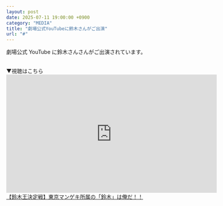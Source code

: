 ```yaml
---
layout: post
date: 2025-07-11 19:00:00 +0900
category: "MEDIA"
title: "劇場公式YouTubeに鈴木さんがご出演"
url: "#"
---
```


劇場公式 YouTube に鈴木さんさんがご出演されています。

<br>
▼視聴はこちら

<iframe width="560" height="315" src="https://www.youtube.com/embed/YqswIXEz8ps?si=4vbQLbkNxYcHxS2t" title="YouTube video player" frameborder="0" allow="accelerometer; autoplay; clipboard-write; encrypted-media; gyroscope; picture-in-picture; web-share" referrerpolicy="strict-origin-when-cross-origin" allowfullscreen></iframe>
<a href="https://youtu.be/YqswIXEz8ps?feature=shared" target="_blank">【鈴木王決定戦】東京マンゲキ所属の「鈴木」は俺だ！！</a>
